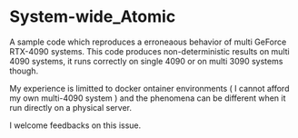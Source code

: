 # System-wide_Atomic

A sample code which reproduces a erroneaous behavior of multi GeForce RTX-4090 systems.
This code produces non-deterministic results on multi 4090 systems, it runs correctly on single 4090 or on multi 3090 systems though.

My experience is limitted to docker ontainer environments ( I cannot afford my own multi-4090 system ) and the phenomena can be different when it run directly on a physical server.

I welcome feedbacks on this issue.
